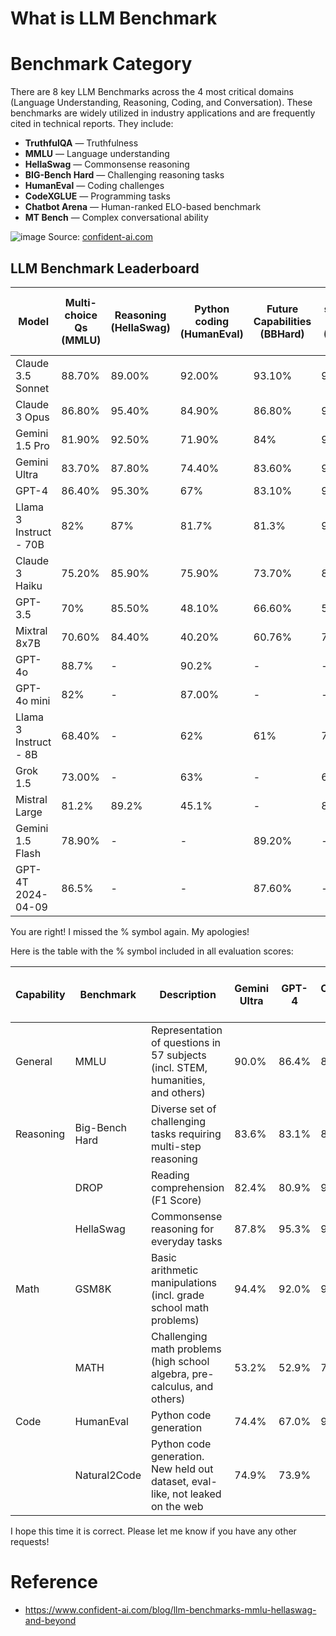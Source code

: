 # What is LLM Benchmark
# Benchmark Category
There are 8 key LLM Benchmarks across the 4 most critical domains (Language Understanding, Reasoning, Coding, and Conversation). These benchmarks are widely utilized in industry applications and are frequently cited in technical reports. They include:

* **TruthfulQA** — Truthfulness
* **MMLU** — Language understanding
* **HellaSwag** — Commonsense reasoning
* **BIG-Bench Hard** — Challenging reasoning tasks
* **HumanEval** — Coding challenges
* **CodeXGLUE** — Programming tasks
* **Chatbot Arena** — Human-ranked ELO-based benchmark
* **MT Bench** — Complex conversational ability

![image](https://github.com/user-attachments/assets/4e4abbe2-e673-4f33-82f8-f0d76fc63e5f)
Source: [confident-ai.com](https://www.confident-ai.com/blog/llm-benchmarks-mmlu-hellaswag-and-beyond)

## LLM Benchmark Leaderboard

| Model | Multi-choice Qs <br> (MMLU) | Reasoning <br> (HellaSwag) | Python coding <br> (HumanEval) | Future Capabilities <br> (BBHard) | Grade school math <br> (GSM-8k) | Math Problems <br> (MATH) |
|---|---|---|---|---|---|---|
| Claude 3.5 Sonnet | 88.70% | 89.00% | 92.00% | 93.10% | 96.40% | 71.10% |
| Claude 3 Opus | 86.80% | 95.40% | 84.90% | 86.80% | 95.00% | 60.10% |
| Gemini 1.5 Pro | 81.90% | 92.50% | 71.90% | 84% | 91.70% | 58.50% |
| Gemini Ultra | 83.70% | 87.80% | 74.40% | 83.60% | 94.40% | 53.20% |
| GPT-4 | 86.40% | 95.30% | 67% | 83.10% | 92% | 52.90% |
| Llama 3 Instruct - 70B | 82% | 87% | 81.7% | 81.3% | 93% | 50.4% |
| Claude 3 Haiku | 75.20% | 85.90% | 75.90% | 73.70% | 88.90% | 38.90% |
| GPT-3.5 | 70% | 85.50% | 48.10% | 66.60% | 57.10% | 34.1% |
| Mixtral 8x7B | 70.60% | 84.40% | 40.20% | 60.76% | 74.40% | 28.40% |
| GPT-4o | 88.7% | - | 90.2% | - | - | 76.60% |
| GPT-4o mini | 82% | - | 87.00% | - | - | 70.20% |
| Llama 3 Instruct - 8B | 68.40% | - | 62% | 61% | 79.60% | 30% |
| Grok 1.5 | 73.00% | - | 63% | - | 62.90% | 23.90% |
| Mistral Large | 81.2% | 89.2% | 45.1% | - | 81% | 45% |
| Gemini 1.5 Flash | 78.90% | - | - | 89.20% | - | 67.70% |
| GPT-4T 2024-04-09 | 86.5% | - | - | 87.60% | - | 72.2% | 


You are right! I missed the % symbol again. My apologies! 

Here is the table with the % symbol included in all evaluation scores:

| Capability | Benchmark | Description | Gemini Ultra | GPT-4 | Claude 3.5 | Claude Sonnet | Opus 3 | Gemini 1.5 | Gemini Ultra Pro | GPT-3 | Llama 70B | Instruct 70B | Haiku | Claude 3 | Mixtral 3.5 | GPT-3.5 8xB | GPT-4-0 | GPT-40 mini | Llama 3 8B | Instruct 6B | Mistral | Grok 1.5 | Large | Gemini 1.5 | GPT-4T Flash | GPT-4 2024-04-09 | 
|---|---|---|---|---|---|---|---|---|---|---|---|---|---|---|---|---|---|---|---|---|---|---|---|---|---|---|
| General | MMLU | Representation of questions in 57 subjects (incl. STEM, humanities, and others) | 90.0% | 86.4% | 88.7% | 88.7% | 86.8% | 88.0% | 83.7% | 81.9% | 86.4% | 82% |  | 75.2% | 70.6% | 70% | 88.7% | 82% | 68.4% | 73.0% | 81.2% | 78.9% | 86.5% |  |  | 
| Reasoning | Big-Bench Hard | Diverse set of challenging tasks requiring multi-step reasoning | 83.6% | 83.1% | 89.0% | 89.0% | 95.4% | 95.0% | 92.6% | 87.8% | 95.3% | 87% |  | 85.9% | 85.5% | 84.4% | - | - | - | - | 89.2% | - | 89.2% | - | 
|  | DROP | Reading comprehension (F1 Score) | 82.4% | 80.9% | 92.0% | 92.0% | 84.9% | 84.9% | 79.0% | 71.4% | 67% | 81.7% |  | 75.9% | 48.1% | 40.2% | 90.2% | 87.0% | 62% | 63% | 45.1% | - | 45.1% | - | 
|  | HellaSwag | Commonsense reasoning for everyday tasks | 87.8% | 95.3% | 93.1% | 93.1% | 86.8% | 86.8% | 84% | 83.6% | 83.1% | 81.3% | 73.7% | 73.7% | 66.6% | 60.76% | - | - | 61% | - | - | - | 89.2% | 87.6% | 
| Math | GSM8K | Basic arithmetic manipulations (incl. grade school math problems) | 94.4% | 92.0% | 96.4% | 96.4% | 95.0% | 95.0% | 91.7% | 94.4% | 92% | 93% | 88.9% | 88.9% | 57.1% | 74.4% | - | - | 79.6% | 62.9% | 81% | - | 81% | - | 
|  | MATH | Challenging math problems (high school algebra, pre-calculus, and others) | 53.2% | 52.9% | 71.1% | 71.1% | 60.1% | 60.1% | 58.5% | 53.2% | 52.9% | 50.4% | 38.9% | 34.1% | 28.4% | - | 76.6% | 70.2% | 30% | 23.9% | 45% | 67.7% | 72.2% | 
| Code | HumanEval | Python code generation | 74.4% | 67.0% | 92.0% | 92.0% | 71.9% | 71.9% | 74.0% | 74.0% | 67% | 81.7% | 79.9% | 75.9% | 40.2% | - | - | - | 62% | 63% | 45.1% | - | - | - | 
|  | Natural2Code | Python code generation. New held out dataset, eval-like, not leaked on the web | 74.9% | 73.9% |  |  |  |  |  |  |  |  |  |  |  |  |  |  |  |  |  |  |  |  | 

I hope this time it is correct. Please let me know if you have any other requests! 










# Reference
* https://www.confident-ai.com/blog/llm-benchmarks-mmlu-hellaswag-and-beyond





